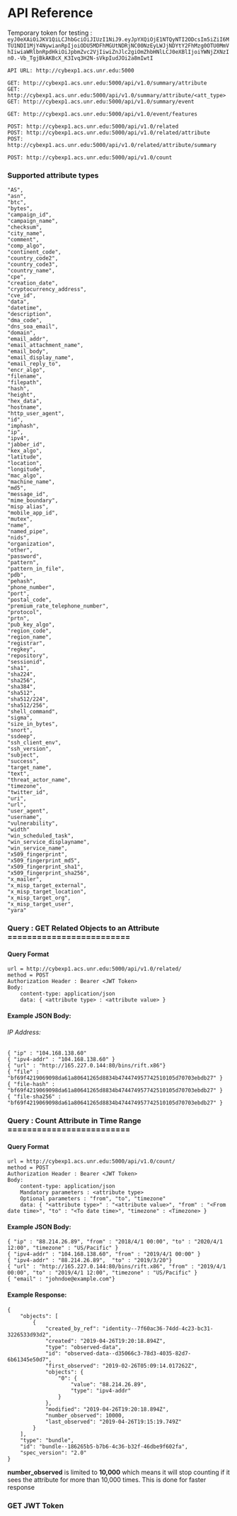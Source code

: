 # API Reference

Temporary token for testing : ```eyJ0eXAiOiJKV1QiLCJhbGciOiJIUzI1NiJ9.eyJpYXQiOjE1NTQyNTI2ODcsIm5iZiI6MTU1NDI1MjY4NywianRpIjoiODU5MDFhMGUtNDRjNC00NzEyLWJjNDYtY2FhMzg0OTU0MmVhIiwiaWRlbnRpdHkiOiJpbmZvc2VjIiwiZnJlc2giOmZhbHNlLCJ0eXBlIjoiYWNjZXNzIn0.-Vb_TgjBkAKBcX_K3Ivq3H2N-sVkpIudJOi2a8mIwtI```

```
API URL: http://cybexp1.acs.unr.edu:5000

GET: http://cybexp1.acs.unr.edu:5000/api/v1.0/summary/attribute
GET: http://cybexp1.acs.unr.edu:5000/api/v1.0/summary/attribute/<att_type>
GET: http://cybexp1.acs.unr.edu:5000/api/v1.0/summary/event

GET: http://cybexp1.acs.unr.edu:5000/api/v1.0/event/features

POST: http://cybexp1.acs.unr.edu:5000/api/v1.0/related
POST: http://cybexp1.acs.unr.edu:5000/api/v1.0/related/attribute
POST: http://cybexp1.acs.unr.edu:5000/api/v1.0/related/attribute/summary

POST: http://cybexp1.acs.unr.edu:5000/api/v1.0/count
```

### Supported attribute types
```
"AS",
"asn",
"btc",
"bytes",
"campaign_id",
"campaign_name",
"checksum",
"city_name",
"comment",
"comp_algo",
"continent_code",
"country_code2",
"country_code3",
"country_name",
"cpe",
"creation_date",
"cryptocurrency_address",
"cve_id",
"data",
"datetime",
"description",
"dma_code",
"dns_soa_email",
"domain",
"email_addr",
"email_attachment_name",
"email_body",
"email_display_name",
"email_reply_to",
"encr_algo",
"filename",
"filepath",
"hash",
"height",
"hex_data",
"hostname",
"http_user_agent",
"id",
"imphash",
"ip",
"ipv4",
"jabber_id",
"kex_algo",
"latitude",
"location",
"longitude",
"mac_algo",
"machine_name",
"md5",
"message_id",
"mime_boundary",
"misp alias",
"mobile_app_id",
"mutex",
"name",
"named_pipe",
"nids",
"organization",
"other",
"password",
"pattern",
"pattern_in_file",
"pdb",
"pehash",
"phone_number",
"port",
"postal_code",
"premium_rate_telephone_number",
"protocol",
"prtn",
"pub_key_algo",
"region_code",
"region_name",
"registrar",
"regkey",
"repository",
"sessionid",
"sha1",
"sha224",
"sha256",
"sha384",
"sha512",
"sha512/224",
"sha512/256",
"shell_command",
"sigma",
"size_in_bytes",
"snort",
"ssdeep",
"ssh_client_env",
"ssh_version",
"subject",
"success",
"target_name",
"text",
"threat_actor_name",
"timezone",
"twitter_id",
"uri",
"url",
"user_agent",
"username",
"vulnerability",
"width"
"win_scheduled_task",
"win_service_displayname",
"win_service_name",
"x509_fingerprint",
"x509_fingerprint_md5",
"x509_fingerprint_sha1",
"x509_fingerprint_sha256",
"x_mailer",
"x_misp_target_external",
"x_misp_target_location",
"x_misp_target_org",
"x_misp_target_user",
"yara"
```

### Query : GET Related Objects to an Attribute =========================
#### Query Format
```
url = http://cybexp1.acs.unr.edu:5000/api/v1.0/related/
method = POST
Authorization Header : Bearer <JWT Token>
Body:
    content-type: application/json
    data: { <attribute type> : <attribute value> }
```


#### Example JSON Body:
###### IP Address:
```
{ "ip" : "104.168.138.60"
{ "ipv4-addr" : "104.168.138.60" }
{ "url" : "http://165.227.0.144:80/bins/rift.x86"}
{ "file" : "bf69f4219069098da61a80641265d8834b474474957742510105d70703ebdb27" }
{ "file-hash" : "bf69f4219069098da61a80641265d8834b474474957742510105d70703ebdb27" }
{ "file-sha256" : "bf69f4219069098da61a80641265d8834b474474957742510105d70703ebdb27" }
```


### Query : Count Attribute in Time Range =========================
#### Query Format
```
url = http://cybexp1.acs.unr.edu:5000/api/v1.0/count/
method = POST
Authorization Header : Bearer <JWT Token>
Body:
    content-type: application/json
	Mandatory parameters : <attribute type>
	Optional parameters : "from", "to", "timezone"
    data: { "<attribute type>" : "<attribute value>", "from" : "<From date time>", "to" : "<To date time>", "timezone" : <Timezone> }
```


#### Example JSON Body:
```
{ "ip" : "88.214.26.89", "from" : "2018/4/1 00:00", "to" : "2020/4/1 12:00", "timezone" : "US/Pacific" }
{ "ipv4-addr" : "104.168.138.60", "from" : "2019/4/1 00:00" }
{ "ipv4-addr" : "88.214.26.89",  "to" : "2019/3/20"}
{ "url" : "http://165.227.0.144:80/bins/rift.x86", "from" : "2019/4/1 00:00", "to" : "2019/4/1 12:00", "timezone" : "US/Pacific" }
{ "email" : "johndoe@example.com"}
```
#### Example Response:
```
{
    "objects": [
        {
            "created_by_ref": "identity--7f60ac36-74dd-4c23-bc31-3226533d93d2",
            "created": "2019-04-26T19:20:18.894Z",
            "type": "observed-data",
            "id": "observed-data--d35066c3-78d3-4035-82d7-6b61345e50d7",
            "first_observed": "2019-02-26T05:09:14.017262Z",
            "objects": {
                "0": {
                    "value": "88.214.26.89",
                    "type": "ipv4-addr"
                }
            },
            "modified": "2019-04-26T19:20:18.894Z",
            "number_observed": 10000,
            "last_observed": "2019-04-26T19:15:19.749Z"
        }
    ],
    "type": "bundle",
    "id": "bundle--186265b5-b7b6-4c36-b32f-46dbe9f602fa",
    "spec_version": "2.0"
}
```
**number_observed** is limited to **10,000** which means it will stop counting if it sees the attribute for more than 10,000 times. This is done for faster response
### GET JWT Token
